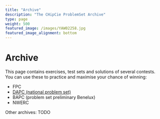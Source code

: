 ```yaml
---
title: "Archive"
description: "The CHipCie ProblemSet Archive"
type: page
weight: 500
featured_image: /images/YAW02258.jpg
featured_image_alignment: bottom
---
```

# Archive
This page contains exercises, test sets and solutions of several contests. You can use these to practice and maximise your chance of winning:

 * FPC
 * [DAPC (national problem set)](/archive/dapc)
 * BAPC (problem set preliminary Benelux)
 * NWERC

Other archives: TODO



